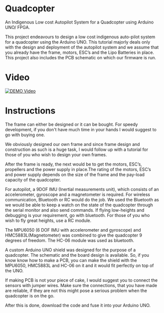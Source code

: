 # Quadcopter
An Indigenous Low cost Autopilot System for a Quadcopter using Arduino UNO/ FPGA.
 
This project endeavours to design a low cost indigenous auto-pilot system for a quadcopter using the Arduino UNO. This tutorial majorly deals only with the design and deployment of the autopilot system and we assume that you already have the frame, motors, ESC’s and the Lipo Batteries in place. This project also includes the PCB schematic on which our firmware is run.  

# Video

[![DEMO Video](http://img.youtube.com/vi/Ulz9EfYzbyA/0.jpg)](http://www.youtube.com/watch?v=Ulz9EfYzbyA)

# Instructions
The frame can either be designed or it can be bought. For speedy development, if you don't have much time in your hands I would suggest to go with buying one. 

We obviously designed our own frame and since frame design and construction as such is a huge task, I would follow up with a tutorial for those of you who wish to design your own frames.

After the frame is ready, the next would be to get the motors, ESC’s, propellers and the power supply in place.The rating of the motors, ESC’s and power supply depends on the size of the frame and the pay-load capacity of the quadcopter. 

For autopilot, a 9DOF IMU (Inertial measurements unit), which consists of an accelerometer, gyroscope and a magnetometer is required. For wireless communication, Bluetooth or RC would do the job. We used the Bluetooth as we would be able to keep a watch on the state of the quadcopter through the serial monitor and also send commands. If flying low-heights and debugging is your requirement, go with bluetooth. For those of you who wish to fly great heights, use a RC module. 

The MPU6050 (6 DOF IMU with accelerometer and gyroscope) and HMC5883L(Magnetometer) was combined to give the quadcopter 9 degrees of freedom. The HC-06 module was used as bluetooth.

A custom Arduino UNO shield was designed for the purpose of a quadcopter. The schematic and the board design is available. So, if you know know how to make a PCB, you can make the shield with the MPU6050, HMC5883L and HC-06 on it and it would fit perfectly on top of the UNO.  

If making PCB is not your piece of cake, I would suggest you to connect the sensors with jumper wires. Make sure the connections, that you have made are reliable, if they are not this might pose a serious problem when the quadcopter is on the go.

After this is done, download the code and fuse it into your Arduino UNO.

